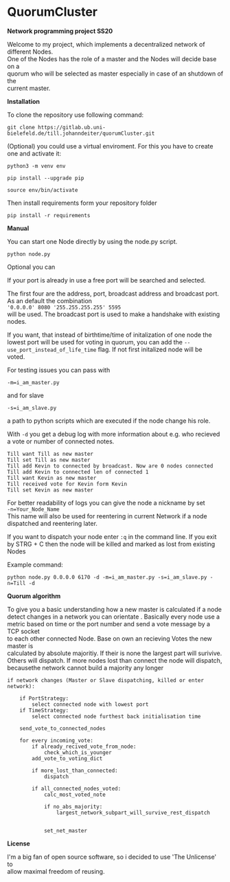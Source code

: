 # QuorumCluster

**Network programming project SS20**

Welcome to my project, which implements a decentralized network of different Nodes.  
One of the Nodes has the role of a master and the Nodes will decide base on a  
quorum who will be selected as master especially in case of an shutdown of the  
current master.   

**Installation**

To clone the repository use following command:

`git clone https://gitlab.ub.uni-bielefeld.de/till.johanndeiter/quorumCluster.git`

(Optional) you could use a virtual enviroment. For this you have to create one and activate it:

`python3 -m venv env`

`pip install --upgrade pip`

`source env/bin/activate`


Then install requirements form your repository folder

`pip install -r requirements`


**Manual**

You can start one Node directly by using the node.py script.

`python node.py`

Optional you can 


If your port is already in use a free port will be searched and selected.


The first four are the address, port, broadcast address and broadcast port. As
an default the combination  
`'0.0.0.0' 8080 '255.255.255.255' 5595 `  
will be used. The broadcast port is used to make a handshake with existing nodes.

If you want, that instead of birthtime/time of initalization of one node the  
lowest port will be used for voting in quorum, you can add the 
`--use_port_instead_of_life_time` flag. If not first initalized node will be  
voted.

For testing issues you can pass with

`-m=i_am_master.py `

and for slave

`-s=i_am_slave.py`

a path to python scripts which are executed if the node change his role.

With `-d` you get a debug log with more information about e.g. who recieved  
a vote or number of connected notes.

```
Till want Till as new master
Till set Till as new master
Till add Kevin to connected by broadcast. Now are 0 nodes connected 
Till add Kevin to connected len of connected 1
Till want Kevin as new master
Till received vote for Kevin form Kevin
Till set Kevin as new master
```

For better readability of logs you can give the node a nickname by set  
`-n=Your_Node_Name`  
This name will also be used for reentering in current Network if a node  
dispatched and reentering later.

If you want to dispatch your node enter `:q` in the command line. If you exit  
by STRG + C then the node will be killed and marked as lost from existing Nodes

Example command:

`python node.py 0.0.0.0 6170 -d -m=i_am_master.py -s=i_am_slave.py -n=Till -d`


**Quorum algorithm**

To give you a basic understanding how a new master is calculated if a node  
detect changes in a network you can orientate . Basically every node use a  
metric based on time or the port number and send a vote message by a TCP socket  
to each other connected Node. Base on own an recieving Votes the new master is  
calculated by absolute majoritiy. If their is none the largest part will surivive.  
Others will dispatch. If more nodes lost than connect the node will dispatch,  
becausethe network cannot build a majority any longer  

    if network changes (Master or Slave dispatching, killed or enter network):  

        if PortStrategy:  
            select connected node with lowest port  
        if TimeStrategy:  
            select connected node furthest back initialisation time  

        send_vote_to_connected_nodes  
 
        for every incoming_vote:  
            if already_recived_vote_from_node:  
                check_which_is_younger  
            add_vote_to_voting_dict  

            if more_lost_than_connected:  
                dispatch  

            if all_connected_nodes_voted:  
                calc_most_voted_note  
            
                if no_abs_majority:
                    largest_network_subpart_will_survive_rest_dispatch  
                 

                set_net_master  


**License**

I'm a big fan of open source software, so i decided to use 'The Unlicense' to  
allow maximal freedom of reusing.



